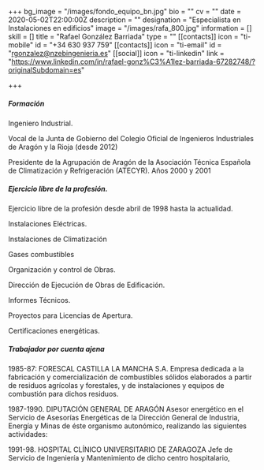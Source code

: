 +++
bg_image = "/images/fondo_equipo_bn.jpg"
bio = ""
cv = ""
date = 2020-05-02T22:00:00Z
description = ""
designation = "Especialista en Instalaciones en edificios"
image = "/images/rafa_800.jpg"
information = []
skill = []
title = "Rafael González Barriada"
type = ""
[[contacts]]
icon = "ti-mobile"
id = "+34 630 937 759"
[[contacts]]
icon = "ti-email"
id = "rgonzalez@nzebingenieria.es"
[[social]]
icon = "ti-linkedin"
link = "https://www.linkedin.com/in/rafael-gonz%C3%A1lez-barriada-67282748/?originalSubdomain=es"

+++
##### Formación

Ingeniero Industrial.

Vocal de la Junta de Gobierno del Colegio Oficial de Ingenieros Industriales de Aragón y la Rioja (desde 2012)

Presidente de la Agrupación de Aragón de la Asociación Técnica Española  de Climatización y Refrigeración (ATECYR). Años 2000 y 2001

##### Ejercicio libre de la profesión.

Ejercicio libre de la profesión desde abril de 1998 hasta la actualidad.

Instalaciones Eléctricas.

Instalaciones de Climatización

Gases combustibles

Organización y control de Obras.

Dirección de Ejecución de Obras de Edificación.

Informes Técnicos.

Proyectos para Licencias de Apertura.

Certificaciones energéticas.

##### Trabajador por cuenta ajena

1985-87: FORESCAL CASTILLA LA MANCHA S.A. Empresa dedicada a la fabricación y comercialización de combustibles sólidos elaborados a partir de residuos agrícolas y forestales, y de instalaciones y equipos de combustión para dichos residuos.

1987-1990. DIPUTACIÓN GENERAL DE ARAGÓN Asesor energético en el Servicio de Asesorías Energéticas de la Dirección General  de Industria, Energía y Minas de éste organismo autonómico, realizando las siguientes actividades:

1991-98. HOSPITAL CLÍNICO UNIVERSITARIO DE ZARAGOZA Jefe de Servicio de Ingeniería y Mantenimiento de dicho centro hospitalario,
